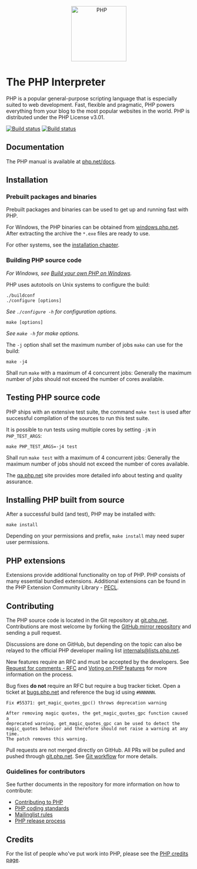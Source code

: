 <div align="center">
    <a href="https://php.net">
        <img
            alt="PHP"
            src="https://static.php.net/www.php.net/images/logos/new-php-logo.svg"
            width="150">
    </a>
</div>

# The PHP Interpreter

PHP is a popular general-purpose scripting language that is especially suited to
web development. Fast, flexible and pragmatic, PHP powers everything from your
blog to the most popular websites in the world. PHP is distributed under the PHP
License v3.01.

[![Build status](https://travis-ci.org/php/php-src.svg?branch=master)](https://travis-ci.org/php/php-src)
[![Build status](https://ci.appveyor.com/api/projects/status/meyur6fviaxgdwdy?svg=true)](https://ci.appveyor.com/project/php/php-src)

## Documentation

The PHP manual is available at [php.net/docs](https://php.net/docs).

## Installation

### Prebuilt packages and binaries

Prebuilt packages and binaries can be used to get up and running fast with PHP.

For Windows, the PHP binaries can be obtained from
[windows.php.net](https://windows.php.net). After extracting the archive the
`*.exe` files are ready to use.

For other systems, see the [installation chapter](https://php.net/install).

### Building PHP source code

*For Windows, see [Build your own PHP on Windows](https://wiki.php.net/internals/windows/stepbystepbuild_sdk_2).*

PHP uses autotools on Unix systems to configure the build:

    ./buildconf
    ./configure [options]

*See `./configure -h` for configuration options.*

    make [options]

*See `make -h` for make options.*

The `-j` option shall set the maximum number of jobs `make` can use for the build:

    make -j4
    
Shall run `make` with a maximum of 4 concurrent jobs: Generally the maximum number of jobs should not exceed the number of cores available.

## Testing PHP source code

PHP ships with an extensive test suite, the command `make test` is used after successful compilation of the sources to run this test suite. 

It is possible to run tests using multiple cores by setting `-jN` in `PHP_TEST_ARGS`:

    make PHP_TEST_ARGS=-j4 test
    
Shall run `make test` with a maximum of 4 concurrent jobs: Generally the maximum number of jobs should not exceed the number of cores available.

The [qa.php.net](https://qa.php.net) site provides more detailed info about testing and quality assurance.

## Installing PHP built from source

After a successful build (and test), PHP may be installed with:

    make install
    
Depending on your permissions and prefix, `make install` may need super user permissions.

## PHP extensions

Extensions provide additional functionality on top of PHP. PHP consists of many
essential bundled extensions. Additional extensions can be found in the PHP
Extension Community Library - [PECL](https://pecl.php.net).

## Contributing

The PHP source code is located in the Git repository at
[git.php.net](https://git.php.net). Contributions are most welcome by forking
the [GitHub mirror repository](https://github.com/php/php-src) and sending a
pull request.

Discussions are done on GitHub, but depending on the topic can also be relayed
to the official PHP developer mailing list internals@lists.php.net.

New features require an RFC and must be accepted by the developers. See
[Request for comments - RFC](https://wiki.php.net/rfc) and
[Voting on PHP features](https://wiki.php.net/rfc/voting) for more information
on the process.

Bug fixes **do not** require an RFC but require a bug tracker ticket. Open a
ticket at [bugs.php.net](https://bugs.php.net) and reference the bug id using
`#NNNNNN`.

    Fix #55371: get_magic_quotes_gpc() throws deprecation warning

    After removing magic quotes, the get_magic_quotes_gpc function caused a
    deprecated warning. get_magic_quotes_gpc can be used to detect the
    magic_quotes behavior and therefore should not raise a warning at any time.
    The patch removes this warning.

Pull requests are not merged directly on GitHub. All PRs will be pulled and
pushed through [git.php.net](https://git.php.net). See
[Git workflow](https://wiki.php.net/vcs/gitworkflow) for more details.

### Guidelines for contributors

See further documents in the repository for more information on how to
contribute:

- [Contributing to PHP](/CONTRIBUTING.md)
- [PHP coding standards](/CODING_STANDARDS)
- [Mailinglist rules](/docs/mailinglist-rules.md)
- [PHP release process](/docs/release-process.md)

## Credits

For the list of people who've put work into PHP, please see the
[PHP credits page](https://php.net/credits.php).
